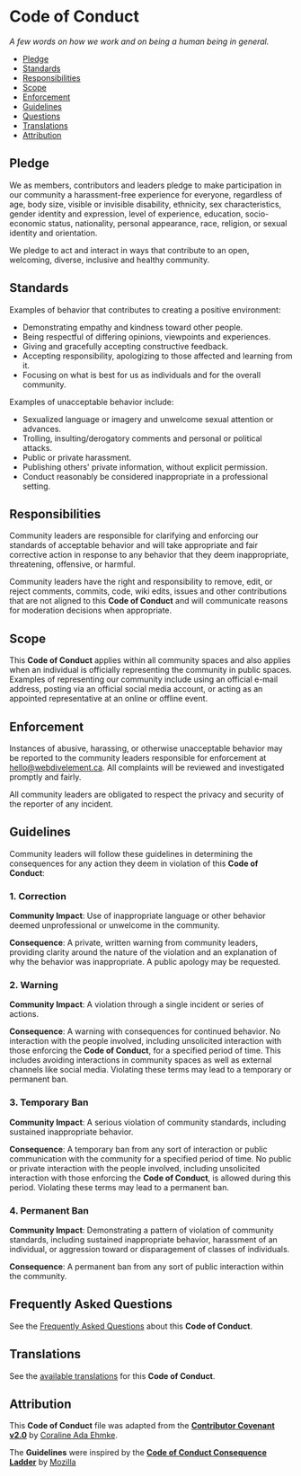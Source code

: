 # Code of Conduct

_A few words on how we work and on being a human being in general._

- [Pledge](#pledge)
- [Standards](#standards)
- [Responsibilities](#responsibilities)
- [Scope](#scope)
- [Enforcement](#enforcement)
- [Guidelines](#guidelines)
- [Questions](#questions)
- [Translations](#translations)
- [Attribution](#attribution)

## Pledge

We as members, contributors and leaders pledge to make participation in our
community a harassment-free experience for everyone, regardless of age, body
size, visible or invisible disability, ethnicity, sex characteristics, gender
identity and expression, level of experience, education, socio-economic status,
nationality, personal appearance, race, religion, or sexual identity
and orientation.

We pledge to act and interact in ways that contribute to an open, welcoming,
diverse, inclusive and healthy community.

## Standards

Examples of behavior that contributes to creating a positive environment:

- Demonstrating empathy and kindness toward other people.
- Being respectful of differing opinions, viewpoints and experiences.
- Giving and gracefully accepting constructive feedback.
- Accepting responsibility, apologizing to those affected and learning from it.
- Focusing on what is best for us as individuals and for the overall community.

Examples of unacceptable behavior include:

- Sexualized language or imagery and unwelcome sexual attention or advances.
- Trolling, insulting/derogatory comments and personal or political attacks.
- Public or private harassment.
- Publishing others' private information, without explicit permission.
- Conduct reasonably be considered inappropriate in a professional setting.

## Responsibilities

Community leaders are responsible for clarifying and enforcing our standards of
acceptable behavior and will take appropriate and fair corrective action in
response to any behavior that they deem inappropriate, threatening, offensive,
or harmful.

Community leaders have the right and responsibility to remove, edit, or reject
comments, commits, code, wiki edits, issues and other contributions that are
not aligned to this **Code of Conduct** and will communicate reasons for
moderation decisions when appropriate.

## Scope

This **Code of Conduct** applies within all community spaces and also applies
when an individual is officially representing the community in public spaces.
Examples of representing our community include using an official e-mail address,
posting via an official social media account, or acting as an appointed
representative at an online or offline event.

## Enforcement

Instances of abusive, harassing, or otherwise unacceptable behavior may be
reported to the community leaders responsible for enforcement at
[hello@webdivelement.ca](mailto:hello@webdivelement.ca).
All complaints will be reviewed and investigated promptly and fairly.

All community leaders are obligated to respect the privacy and security of the
reporter of any incident.

## Guidelines

Community leaders will follow these guidelines in determining the consequences
for any action they deem in violation of this **Code of Conduct**:

### 1. Correction

**Community Impact**: Use of inappropriate language or other behavior deemed
unprofessional or unwelcome in the community.

**Consequence**: A private, written warning from community leaders, providing
clarity around the nature of the violation and an explanation of why the
behavior was inappropriate. A public apology may be requested.

### 2. Warning

**Community Impact**: A violation through a single incident or series
of actions.

**Consequence**: A warning with consequences for continued behavior. No
interaction with the people involved, including unsolicited interaction with
those enforcing the **Code of Conduct**, for a specified period of time. This
includes avoiding interactions in community spaces as well as external channels
like social media. Violating these terms may lead to a temporary or
permanent ban.

### 3. Temporary Ban

**Community Impact**: A serious violation of community standards, including
sustained inappropriate behavior.

**Consequence**: A temporary ban from any sort of interaction or public
communication with the community for a specified period of time. No public or
private interaction with the people involved, including unsolicited interaction
with those enforcing the **Code of Conduct**, is allowed during this period.
Violating these terms may lead to a permanent ban.

### 4. Permanent Ban

**Community Impact**: Demonstrating a pattern of violation of community
standards, including sustained inappropriate behavior,  harassment of an
individual, or aggression toward or disparagement of classes of individuals.

**Consequence**: A permanent ban from any sort of public interaction within
the community.

## Frequently Asked Questions

See the [Frequently Asked Questions](https://www.contributor-covenant.org/faq)
about this **Code of Conduct**.

## Translations

See the [available translations](https://www.contributor-covenant.org/translations)
for this **Code of Conduct**.

## Attribution

This **Code of Conduct** file was adapted from the
[**Contributor Covenant v2.0**](https://www.contributor-covenant.org/version/2/0)
by [Coraline Ada Ehmke](https://where.coraline.codes/).

The **Guidelines** were inspired by the
[**Code of Conduct Consequence Ladder**](https://github.com/mozilla/diversity/blob/master/code-of-conduct-enforcement/consequence-ladder.md)
by [Mozilla](https://github.com/mozilla/diversity)
